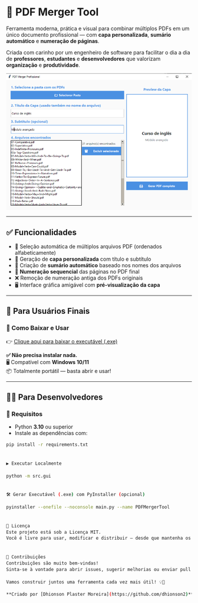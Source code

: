 # 📄 PDF Merger Tool

Ferramenta moderna, prática e visual para combinar múltiplos PDFs em um único documento profissional — com **capa personalizada**, **sumário automático** e **numeração de páginas**.  

Criada com carinho por um engenheiro de software para facilitar o dia a dia de **professores**, **estudantes** e **desenvolvedores** que valorizam **organização** e **produtividade**.  

![Preview da ferramenta](src/assets/preview.png)

---

## ✅ Funcionalidades

- 📂 Seleção automática de múltiplos arquivos PDF (ordenados alfabeticamente)
- 🧾 Geração de **capa personalizada** com título e subtítulo
- 📑 Criação de **sumário automático** baseado nos nomes dos arquivos
- 🔢 **Numeração sequencial** das páginas no PDF final
- ❌ Remoção de numeração antiga dos PDFs originais
- 🖥️ Interface gráfica amigável com **pré-visualização da capa**

---

## 👤 Para Usuários Finais

### 🔽 Como Baixar e Usar

👉 [Clique aqui para baixar o executável (.exe)](https://github.com/dhionson2/pdf-merger-tool/releases/download/V1/PDFMergerTool.exe)

**✅ Não precisa instalar nada.**  
🖥️ Compatível com **Windows 10/11**  
📦 Totalmente portátil — basta abrir e usar!

---

## 👨‍💻 Para Desenvolvedores

### 🔧 Requisitos

- Python **3.10** ou superior
- Instale as dependências com:

```bash
pip install -r requirements.txt


▶️ Executar Localmente

python -m src.gui


🛠️ Gerar Executável (.exe) com PyInstaller (opcional)

pyinstaller --onefile --noconsole main.py --name PDFMergerTool


🪪 Licença
Este projeto está sob a Licença MIT.
Você é livre para usar, modificar e distribuir — desde que mantenha os devidos créditos.


💬 Contribuições
Contribuições são muito bem-vindas!
Sinta-se à vontade para abrir issues, sugerir melhorias ou enviar pull requests.

Vamos construir juntos uma ferramenta cada vez mais útil! 💡🚀

**Criado por [Dhionson Plaster Moreira](https://github.com/dhionson2)** 👨‍💻



